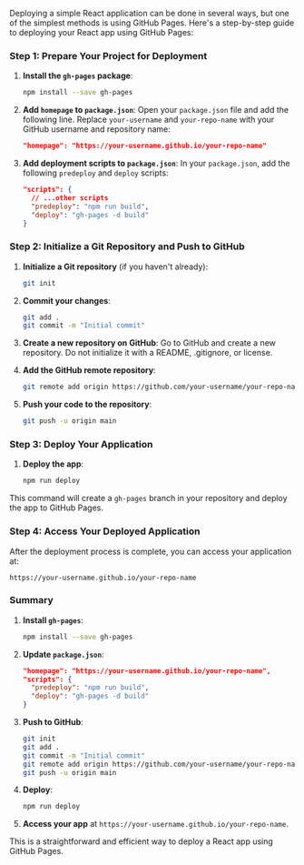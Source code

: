 Deploying a simple React application can be done in several ways, but one of the simplest methods is using GitHub Pages. Here's a step-by-step guide to deploying your React app using GitHub Pages:

### Step 1: Prepare Your Project for Deployment

1. **Install the `gh-pages` package**:
   ```bash
   npm install --save gh-pages
   ```

2. **Add `homepage` to `package.json`**:
   Open your `package.json` file and add the following line. Replace `your-username` and `your-repo-name` with your GitHub username and repository name:
   ```json
   "homepage": "https://your-username.github.io/your-repo-name"
   ```

3. **Add deployment scripts to `package.json`**:
   In your `package.json`, add the following `predeploy` and `deploy` scripts:
   ```json
   "scripts": {
     // ...other scripts
     "predeploy": "npm run build",
     "deploy": "gh-pages -d build"
   }
   ```

### Step 2: Initialize a Git Repository and Push to GitHub

1. **Initialize a Git repository** (if you haven't already):
   ```bash
   git init
   ```

2. **Commit your changes**:
   ```bash
   git add .
   git commit -m "Initial commit"
   ```

3. **Create a new repository on GitHub**:
   Go to GitHub and create a new repository. Do not initialize it with a README, .gitignore, or license.

4. **Add the GitHub remote repository**:
   ```bash
   git remote add origin https://github.com/your-username/your-repo-name.git
   ```

5. **Push your code to the repository**:
   ```bash
   git push -u origin main
   ```

### Step 3: Deploy Your Application

1. **Deploy the app**:
   ```bash
   npm run deploy
   ```

This command will create a `gh-pages` branch in your repository and deploy the app to GitHub Pages.

### Step 4: Access Your Deployed Application

After the deployment process is complete, you can access your application at:
```
https://your-username.github.io/your-repo-name
```

### Summary

1. **Install `gh-pages`**:
   ```bash
   npm install --save gh-pages
   ```

2. **Update `package.json`**:
   ```json
   "homepage": "https://your-username.github.io/your-repo-name",
   "scripts": {
     "predeploy": "npm run build",
     "deploy": "gh-pages -d build"
   }
   ```

3. **Push to GitHub**:
   ```bash
   git init
   git add .
   git commit -m "Initial commit"
   git remote add origin https://github.com/your-username/your-repo-name.git
   git push -u origin main
   ```

4. **Deploy**:
   ```bash
   npm run deploy
   ```

5. **Access your app** at `https://your-username.github.io/your-repo-name`.

This is a straightforward and efficient way to deploy a React app using GitHub Pages.